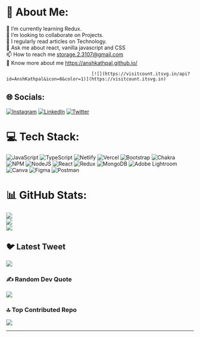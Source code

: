# 💫 About Me:
🧠 I’m currently learning Redux.<br>👯 I’m looking to collaborate on Projects.<br>📝 I regularly read articles on Technology.<br>💬 Ask me about react, vanilla javascript and CSS<br>📫 How to reach me storage.2.3107@gmail.com<br>🫠 Know more about me https://anshkathpal.github.io/

                                    [![](https://visitcount.itsvg.in/api?id=AnshKathpal&icon=6&color=1)](https://visitcount.itsvg.in)

## 🌐 Socials:
[![Instagram](https://img.shields.io/badge/Instagram-%23E4405F.svg?logo=Instagram&logoColor=white)](https://instagram.com/anshkathpal) [![LinkedIn](https://img.shields.io/badge/LinkedIn-%230077B5.svg?logo=linkedin&logoColor=white)](https://linkedin.com/in/AnshKathpal) [![Twitter](https://img.shields.io/badge/Twitter-%231DA1F2.svg?logo=Twitter&logoColor=white)](https://twitter.com/anshkathpal) 

# 💻 Tech Stack:
![JavaScript](https://img.shields.io/badge/javascript-%23323330.svg?style=plastic&logo=javascript&logoColor=%23F7DF1E) ![TypeScript](https://img.shields.io/badge/typescript-%23007ACC.svg?style=plastic&logo=typescript&logoColor=white) ![Netlify](https://img.shields.io/badge/netlify-%23000000.svg?style=plastic&logo=netlify&logoColor=#00C7B7) ![Vercel](https://img.shields.io/badge/vercel-%23000000.svg?style=plastic&logo=vercel&logoColor=white) ![Bootstrap](https://img.shields.io/badge/bootstrap-%23563D7C.svg?style=plastic&logo=bootstrap&logoColor=white) ![Chakra](https://img.shields.io/badge/chakra-%234ED1C5.svg?style=plastic&logo=chakraui&logoColor=white) ![NPM](https://img.shields.io/badge/NPM-%23000000.svg?style=plastic&logo=npm&logoColor=white) ![NodeJS](https://img.shields.io/badge/node.js-6DA55F?style=plastic&logo=node.js&logoColor=white) ![React](https://img.shields.io/badge/react-%2320232a.svg?style=plastic&logo=react&logoColor=%2361DAFB) ![Redux](https://img.shields.io/badge/redux-%23593d88.svg?style=plastic&logo=redux&logoColor=white) ![MongoDB](https://img.shields.io/badge/MongoDB-%234ea94b.svg?style=plastic&logo=mongodb&logoColor=white) ![Adobe Lightroom](https://img.shields.io/badge/Adobe%20Lightroom-31A8FF.svg?style=plastic&logo=Adobe%20Lightroom&logoColor=white) ![Canva](https://img.shields.io/badge/Canva-%2300C4CC.svg?style=plastic&logo=Canva&logoColor=white) 	![Figma](https://img.shields.io/badge/figma-%23F24E1E.svg?style=plastic&logo=figma&logoColor=white) ![Postman](https://img.shields.io/badge/Postman-FF6C37?style=plastic&logo=postman&logoColor=white)
# 📊 GitHub Stats:
![](https://github-readme-stats.vercel.app/api?username=AnshKathpal&theme=city_light&hide_border=false&include_all_commits=false&count_private=true)<br/>
![](https://github-readme-streak-stats.herokuapp.com/?user=AnshKathpal&theme=city_light&hide_border=false)<br/>
![](https://github-readme-stats.vercel.app/api/top-langs/?username=AnshKathpal&theme=city_light&hide_border=false&include_all_commits=false&count_private=true&layout=compact)

## 🐦 Latest Tweet
[![](https://gtce.itsvg.in/api?username=anshkathpal)](https://github.com/VishwaGauravIn/github-twitter-card-embed)

### ✍️ Random Dev Quote
![](https://quotes-github-readme.vercel.app/api?type=horizontal&theme=dark)

### 🔝 Top Contributed Repo
![](https://github-contributor-stats.vercel.app/api?username=AnshKathpal&limit=5&theme=dark_dimmed&combine_all_yearly_contributions=true)

---


<!-- Proudly created with GPRM ( https://gprm.itsvg.in ) -->
